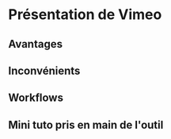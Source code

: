 # Présentation de Vimeo

## Avantages

## Inconvénients

## Workflows

## Mini tuto pris en main de l'outil